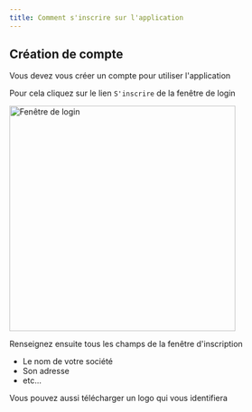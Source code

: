 ```yaml
---
title: Comment s'inscrire sur l'application
---
```


## Création de compte

Vous devez vous créer un compte pour utiliser l'application

Pour cela cliquez sur le lien `S'inscrire` de la fenêtre de login

<img src="/howto/login-inscription.png" alt="Fenêtre de login" width="400" height="400"/>

Renseignez ensuite tous les champs de la fenêtre d'inscription

- Le nom de votre société
- Son adresse
- etc...

Vous pouvez aussi télécharger un logo qui vous identifiera

